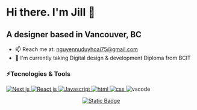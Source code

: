 # Hi there. I'm Jill 👋
## A designer based in Vancouver, BC
- 📫 Reach me at: nguyennuduyhoai75@gmail.com
- 🔭 I'm currently taking Digital design & development Diploma from BCIT

### ⚡Tecnologies & Tools
<p>
  <a href="https://github.com/search?q=user%3Ajillnguyen2311+language%3Anextjs">
    <img alt="Next js" src="https://img.shields.io/badge/next.js-black?style=for-the-badge&logo=next.js">
  </a>

  <a href="https://github.com/search?q=user%3Ajillnguyen2311+language%3Areact">
    <img alt="React js" src="https://img.shields.io/badge/react-grey?style=for-the-badge&logo=react">
  </a>
  
  <a href="https://github.com/search?q=user%3Ajillnguyen2311+language%3Ajavascript">
    <img alt="Javascript" src="https://img.shields.io/badge/javascript-yellow?style=for-the-badge&logo=javascript">
  </a>

  <a href="https://github.com/search?q=user%3Ajillnguyen2311+language%3Ahtml">
    <img alt="html" src="https://img.shields.io/badge/html-red?style=for-the-badge&logo=html5">
  </a>

  <a href="https://github.com/search?q=user%3Ajillnguyen2311+language%3Acss">
    <img alt="css" src="https://img.shields.io/badge/css-pink?style=for-the-badge&logo=csswizardry">
  </a>

<img alt="vscode" src="https://img.shields.io/badge/vscode-007ACC?style=for-the-badge&logo=visualstudiocode">
</p>


<p align="center">
<a href="https://nguyennuduyhoai75.wixsite.com/jill-portfolio">
<img alt="Static Badge" src="https://img.shields.io/badge/check%20my%20Portfolio-8A2BE2">
</a>
</p>
<!--
**jillnguyen2311/jillnguyen2311** is a ✨ _special_ ✨ repository because its `README.md` (this file) appears on your GitHub profile.

Here are some ideas to get you started:

- 🔭 I’m currently working on ...
- 🌱 I’m currently learning ...
- 👯 I’m looking to collaborate on ...
- 🤔 I’m looking for help with ...
- 💬 Ask me about ...
- 📫 How to reach me: ...
- 😄 Pronouns: ...
- ⚡ Fun fact: ...
-->
